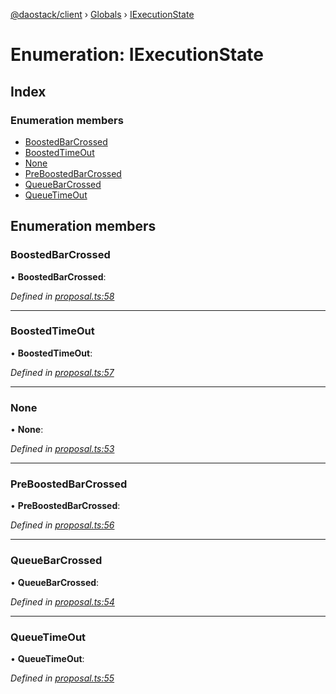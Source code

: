 [@daostack/client](../README.md) › [Globals](../globals.md) › [IExecutionState](iexecutionstate.md)

# Enumeration: IExecutionState

## Index

### Enumeration members

* [BoostedBarCrossed](iexecutionstate.md#boostedbarcrossed)
* [BoostedTimeOut](iexecutionstate.md#boostedtimeout)
* [None](iexecutionstate.md#none)
* [PreBoostedBarCrossed](iexecutionstate.md#preboostedbarcrossed)
* [QueueBarCrossed](iexecutionstate.md#queuebarcrossed)
* [QueueTimeOut](iexecutionstate.md#queuetimeout)

## Enumeration members

###  BoostedBarCrossed

• **BoostedBarCrossed**:

*Defined in [proposal.ts:58](https://github.com/daostack/client/blob/84a7af3/src/proposal.ts#L58)*

___

###  BoostedTimeOut

• **BoostedTimeOut**:

*Defined in [proposal.ts:57](https://github.com/daostack/client/blob/84a7af3/src/proposal.ts#L57)*

___

###  None

• **None**:

*Defined in [proposal.ts:53](https://github.com/daostack/client/blob/84a7af3/src/proposal.ts#L53)*

___

###  PreBoostedBarCrossed

• **PreBoostedBarCrossed**:

*Defined in [proposal.ts:56](https://github.com/daostack/client/blob/84a7af3/src/proposal.ts#L56)*

___

###  QueueBarCrossed

• **QueueBarCrossed**:

*Defined in [proposal.ts:54](https://github.com/daostack/client/blob/84a7af3/src/proposal.ts#L54)*

___

###  QueueTimeOut

• **QueueTimeOut**:

*Defined in [proposal.ts:55](https://github.com/daostack/client/blob/84a7af3/src/proposal.ts#L55)*
